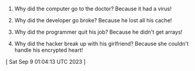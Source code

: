  
1. Why did the computer go to the doctor? Because it had a virus!

2. Why did the developer go broke? Because he lost all his cache!

3. Why did the programmer quit his job? Because he didn't get arrays!

4. Why did the hacker break up with his girlfriend? Because she couldn't handle his encrypted heart!
 
[ 
Sat Sep  9 01:04:13 UTC 2023
 ]
